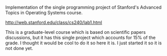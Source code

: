 Implementation of the single programming project of Stanford's Advanced Topics in Operating Systems course. <br />

http://web.stanford.edu/class/cs240/lab1.html
<br />

This is a graduate-level course which is based on scientific papers discussions, but it has this single
project which accounts for 15% of the grade. I thought it would be cool to do it so here it is. I just started it so it is not done yet.
